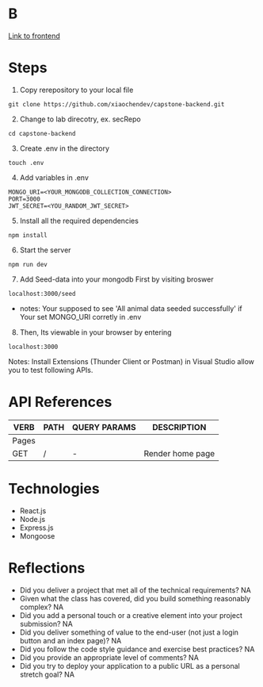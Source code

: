 # B

[Link to frontend](https://github.com/xiaochendev/capstone-frontend)

# Steps
1. Copy rerepository to your local file
```
git clone https://github.com/xiaochendev/capstone-backend.git
```

2. Change to lab direcotry, ex. secRepo
```
cd capstone-backend
```

3. Create .env in the directory 
```
touch .env
```

4. Add variables in .env
```
MONGO_URI=<YOUR_MONGODB_COLLECTION_CONNECTION>
PORT=3000
JWT_SECRET=<YOU_RANDOM_JWT_SECRET>
```

5. Install all the required dependencies
```
npm install
```

6. Start the server
```
npm run dev
```

7. Add Seed-data into your mongodb First by visiting broswer
```
localhost:3000/seed
```

- notes: Your supposed to see 'All animal data seeded successfully' if Your set MONGO_URI corretly in .env

8. Then, Its viewable in your browser by entering
```
localhost:3000
```

Notes: Install Extensions (Thunder Client or Postman) in Visual Studio allow you to test following APIs.

# API References
|  VERB |   PATH | QUERY PARAMS | DESCRIPTION |
|----------|----------|--------|------------------------------|
| Pages |   |   |   |
|  GET  | / |  - |  Render home page|


# Technologies
- React.js
- Node.js
- Express.js
- Mongoose

# Reflections
- Did you deliver a project that met all of the technical requirements?
    NA
- Given what the class has covered, did you build something reasonably complex?
    NA
- Did you add a personal touch or a creative element into your project submission?
    NA
- Did you deliver something of value to the end-user (not just a login button and an index page)?
    NA
- Did you follow the code style guidance and exercise best practices?
    NA
- Did you provide an appropriate level of comments?
    NA
- Did you try to deploy your application to a public URL as a personal stretch goal?
    NA